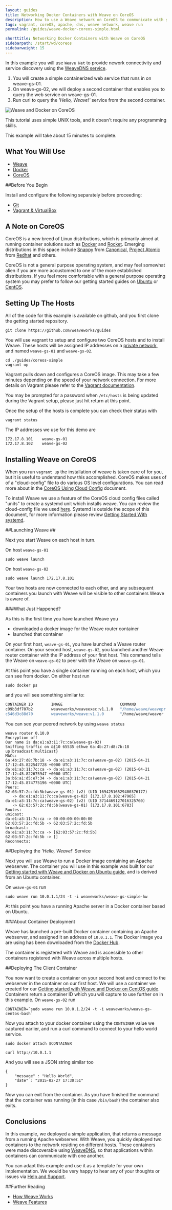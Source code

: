```yaml
---
layout: guides
title: Networking Docker Containers with Weave on CoreOS
description: How to use a Weave network on CoreOS to communicate with your containerized applications regardless of the host. 
tags: vagrant, coreOS, apache, dns, weave network, weave run
permalink: /guides/weave-docker-coreos-simple.html

shorttitle: Networking Docker Containers with Weave on CoreOS
sidebarpath: /start/wd/coreos
sidebarweight: 15
---
```


In this example you will use `Weave Net` to provide nework connectivity and service discovery using the [WeaveDNS service](/documentation/net-1.5-weavedns). 

1. You will create a simple containerized web service that runs in on weave-gs-01.
2. On weave-gs-02, we will deploy a second container that enables you to query the web service on weave-gs-01.
3. Run curl to query the _'Hello, Weave!'_ service from the second container.

![Weave and Docker on CoreOS](/guides/images/Simple_Weave.png)

This tutorial uses simple UNIX tools, and it doesn't require any programming skills.

This example will take about 15 minutes to complete.


## What You Will Use

* [Weave](http://weave.works)
* [Docker](http://docker.com)
* [CoreOS](http://coreos.com)

##Before You Begin

Install and configure the following separately before proceeding:

* [Git](http://git-scm.com/downloads)
* [Vagrant & VirtualBox](/guides/about/vagrant.html)


## A Note on CoreOS ##

CoreOS is a new breed of Linux distributions, which is primarily aimed at running container solutions such as 
[Docker](http://docker.com) and [Rocket](https://github.com/coreos/rocket). Emerging distributions in this space include [Snappy](https://developer.ubuntu.com/en/snappy/) from [Canonical](http://canonical.com), [Project Atomic](http://www.projectatomic.io/) from [Redhat](http://redhat.com) and others.

CoreOS is not a general purpose operating system, and may feel somewhat alien if you are more accustomed to 
one of the more established distributions. If you feel more comfortable with a general purpose operating system 
you may prefer to follow our getting started guides on [Ubuntu](https://github.com/weaveworks/guides/blob/master/ubuntu-simple/README.md) or [CentOS](https://github.com/weaveworks/guides/blob/master/centos-simple/README.md).

## Setting Up The Hosts ##

All of the code for this example is available on github, and you first clone the getting started repository.

    git clone https://github.com/weaveworks/guides

You will use vagrant to setup and configure two CoreOS hosts and to install Weave. These hosts will be assigned IP addresses on a [private network](http://en.wikipedia.org/wiki/Private%5Fnetwork), and named `weave-gs-01` and `weave-gs-02`.

    cd ./guides/coreos-simple
    vagrant up

Vagrant pulls down and configures a CoreOS image. This may take a few minutes depending on  the speed of your network connection. For more details on Vagrant please refer to the [Vagrant documentation](http://vagrantup.com).

You may be prompted for a password when `/etc/hosts` is being updated during the Vagrant setup, please just hit return at this point.

Once the setup of the hosts is complete you can check their status with

    vagrant status

The IP addresses we use for this demo are

    172.17.8.101 	weave-gs-01
    172.17.8.102 	weave-gs-02

## Installing Weave on CoreOS ##

When you run `vagrant up` the installation of weave is taken care of for you, but it is useful to understand
how this accomplished. CoreOS makes uses of of a "cloud-config" file to do various OS level configurations. You can 
read more about in the [CoreOS Using Cloud Config](https://coreos.com/docs/cluster-management/setup/cloudinit-cloud-config/)
document. 

To install Weave we use a feature of the CoreOS cloud config files called "units" to create a systemd unit which
installs weave. You can review the cloud-config file we used [here](https://github.com/weaveworks/guides/blob/master/coreos-simple/user-data). Systemd is outside the scope of this document, for more information please review [Getting Started With
systemd](https://coreos.com/docs/launching-containers/launching/getting-started-with-systemd/).     
 
##Launching Weave ##

Next you start Weave on each host in turn.

On host `weave-gs-01`

    sudo weave launch

On host `weave-gs-02`

    sudo weave launch 172.17.8.101

Your two hosts are now connected to each other, and any subsequent containers you launch with Weave will be visible to other containers Weave is aware of.

###What Just Happened?

As this is the first time you have launched Weave you

* downloaded a docker image for the Weave router container
* launched that container

On your first host, `weave-gs-01`, you have launched a Weave router container. On your second host, `weave-gs-02`, you launched another Weave router container with the IP address of your first host. This command tells the Weave on `weave-gs-02` to peer with the Weave on `weave-gs-01`.

At this point you have a single container running on each host, which you can see from docker. On either host run

    sudo docker ps

and you will see something similar to:

~~~bash
CONTAINER ID        IMAGE                         COMMAND                CREATED              STATUS              PORTS                                                                                        NAMES
c99b3df707b2        weaveworks/weaveexec:v1.1.0   "/home/weave/weavepr   About a minute ago   Up About a minute                                                                                                weaveproxy          
c546d3c88d70        weaveworks/weave:v1.1.0       "/home/weave/weaver    About a minute ago   Up About a minute   0.0.0.0:6783->6783/tcp, 0.0.0.0:6783->6783/udp, 10.1.42.1:53->53/tcp, 10.1.42.1:53->53/udp   weave               
~~~

You can see your peered network by using `weave status`

    weave router 0.10.0
    Encryption off
    Our name is da:e1:a3:11:7c:ca(weave-gs-02)
    Sniffing traffic on &{10 65535 ethwe 6a:4b:27:d8:7b:18 up|broadcast|multicast}
    MACs:
    6a:4b:27:d8:7b:18 -> da:e1:a3:11:7c:ca(weave-gs-02) (2015-04-21 17:12:45.822547728 +0000 UTC)
    da:e1:a3:11:7c:ca -> da:e1:a3:11:7c:ca(weave-gs-02) (2015-04-21 17:12:45.822675947 +0000 UTC)
    3a:b6:a1:d5:e7:34 -> da:e1:a3:11:7c:ca(weave-gs-02) (2015-04-21 17:12:45.874775196 +0000 UTC)
    Peers:
    62:03:57:2c:fd:5b(weave-gs-01) (v2) (UID 16942516529400376177)
       -> da:e1:a3:11:7c:ca(weave-gs-02) [172.17.8.102:47965]
    da:e1:a3:11:7c:ca(weave-gs-02) (v2) (UID 3714469127016325760)
       -> 62:03:57:2c:fd:5b(weave-gs-01) [172.17.8.101:6783]
    Routes:
    unicast:
    da:e1:a3:11:7c:ca -> 00:00:00:00:00:00
    62:03:57:2c:fd:5b -> 62:03:57:2c:fd:5b
    broadcast:
    da:e1:a3:11:7c:ca -> [62:03:57:2c:fd:5b]
    62:03:57:2c:fd:5b -> []
    Reconnects:

##Deploying the _'Hello, Weave!'_ Service

Next you will use Weave to run a Docker image containing an Apache webserver. The container you will use
in this example was built for our [Getting started with Weave and Docker on Ubuntu guide](), and is derived 
from an Ubuntu container.

On `weave-gs-01` run

    sudo weave run 10.0.1.1/24 -t -i weaveworks/weave-gs-simple-hw

At this point you have a running Apache server in a Docker container based on Ubuntu.

###About Container Deployment

Weave has launched a pre-built Docker container containing an Apache webserver, and assigned it an address of `10.0.1.1`. The Docker image you are using has been downloaded from the [Docker Hub](https://hub.docker.com/).

The container is registered with Weave and is accessible to other containers registered with Weave across multiple hosts.

##Deploying The Client Container

You now want to create a container on your second host and connect to the webserver in the container on our first host. 
We will use a container we created for our [Getting started with Weave and Docker on CentOS guide](). Containers return a container ID which you will capture to use further on in this example. On `weave-gs-02` run

    CONTAINER=`sudo weave run 10.0.1.2/24 -t -i weaveworks/weave-gs-centos-bash`

Now you attach to your docker container using the `CONTAINER` value we captured earlier, and run a curl command to connect to your hello world service.

    sudo docker attach $CONTAINER

    curl http://10.0.1.1

And you will see a JSON string similar too

    {
        "message" : "Hello World",
        "date" : "2015-02-27 17:30:51"
    }

Now you can exit from the container. As you have finished the command that the container was running (in this case `/bin/bash`) the container also exits.

## Conclusions ##

In this example, we deployed a simple application, that returns a message from a running Apache webserver. With Weave, you quickly deployed two containers to the network residing on different hosts. These containers were made discoverable using [WeaveDNS](/documentation/net-1.5-weavedns), so that applications within containers can communicate with one another. 

You can adapt this example and use it as a template for your own implementation. We would be very happy to hear any of your thoughts or issues via [Help and Support](https://weave.works/help/).

##Further Reading

 * [How Weave Works](/documentation/net-1.5-router-topology)
 * [Weave Features](/documentation/net-1.5-features)
